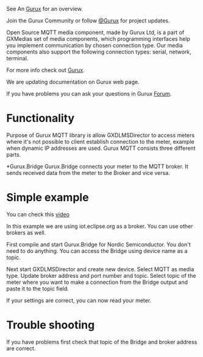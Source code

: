 See An [Gurux](http://www.gurux.org/ "Gurux") for an overview.


Join the Gurux Community or follow [@Gurux](https://twitter.com/guruxorg "@Gurux") for project updates.

Open Source MQTT media component, made by Gurux Ltd, is a part of GXMedias set of media components, which programming interfaces help you implement communication by chosen connection type. Our media components also support the following connection types: serial, network, terminal.

For more info check out [Gurux](http://www.gurux.org/ "Gurux").

We are updating documentation on Gurux web page. 

If you have problems you can ask your questions in Gurux [Forum](http://www.gurux.org/forum).

Functionality
=========================== 
Purpose of Gurux MQTT library is allow GXDLMSDirector to access meters where it's not possible to client establish connection to the meter, example when dynamic IP addresses are used.
Gurux MQTT consists three different parts.

*Gurux.Bridge
Gurux.Bridge connects your meter to the MQTT broker. It sends received data from the meter to the Broker and vice versa.

Simple example
=========================== 

You can check this [video](https://youtu.be/x03-UK_-cic)

In this example we are using iot.eclipse.org as a broker. You can use other brokers as well.

First compile and start Gurux.Bridge for Nordic Semiconductor. You don't need to do anything. You can access the Bridge using device name as a topic.

Next start GXDLMSDirector and create new device. Select MQTT as media type. Update broker address and port number and topic.
Select topic of the meter where you want to make a connection from the Bridge output and paste it to the topic field.

If your settings are correct, you can now read your meter.


Trouble shooting
=========================== 
If you have problems first check that topic of the Bridge and broker address are correct.
